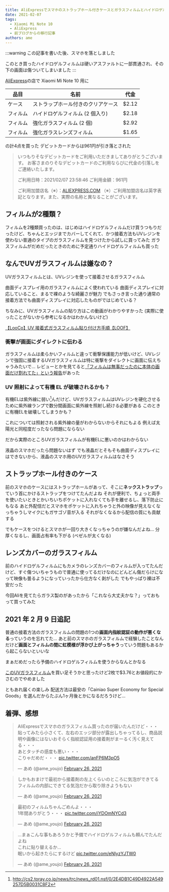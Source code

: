 ```yaml
---
title: AliExpressでスマホのストラップホール付きケースとガラスフィルムとハイドロゲルフィルムとレンズフィルムを買った
date: 2021-02-07
tags:
  - Xiaomi Mi Note 10
  - AliExpress
  - 前ブログからの移行記事
authors: ame
---
```

:::warning
この記事を書いた後、スマホを落としました

このとき買ったハイドロゲルフィルムは硬いアスファルトに一部貫通され、その下の画面は傷ついてしまいました
:::

[AliExpress](https://ja.aliexpress.com/)の店で Xiaomi Mi Note 10 用に

| 品目     | 名前                               | 代金  |
| -------- | ---------------------------------- | ----- |
| ケース   | ストラップホール付きのクリアケース | $2.12 |
| フィルム | ハイドロゲルフィルム (2 個入り)    | $2.18 |
| フィルム | 強化ガラスフィルム (2 個)          | $2.92 |
| フィルム | 強化ガラスレンズフィルム           | $1.65 |

の計4点を買った<!-- truncate -->
デビットカードからは961円が引き落とされた

> いつもりそなデビットカードをご利用いただきましてありがとうございます。
> お客さまのりそなデビットカードのご利用ならびに代金の引落しをご連絡いたします。
>
> ご利用日時：2021/02/07 23:58:46
> ご利用金額：961円
>
> ご利用加盟店名（※）：[ALIEXPRESS.COM](http://aliexpress.com/)
> （※）ご利用加盟店名は英字表記となります。また、実際の名称と異なることがございます。

## フィルムが2種類？

フィルムを2種類買ったのは、はじめはハイドロゲルフィルムだけ買うつもりだったけど、ちゃんとエッジまでカバーしてくれて、かつ接着方法もUVレジンを使わない普通のタイプのガラスフィルムを見つけたから試しに買ってみた
ガラスフィルムがだめだったときのために予定通りハイドロゲルフィルムも買った

## なんでUVガラスフィルムは嫌なの？

UVガラスフィルムとは、UVレジンを使って接着させるガラスフィルム

曲面ディスプレイ用のガラスフィルムによく使われている
曲面ディスプレイに対応していること、まるで裸のような綺麗さが魅力
でもさっき言った通り通常の接着方法でも曲面ディスプレイに対応したものがではじめている？

ちなみに、UVガラスフィルムの貼り方はこの動画がわかりやすかった
(実際に使ったことがないから参考になるかはわかんないけど)

[【LooCo】UV 接着式ガラスフィルム貼り付け方手順【LOOF】](https://youtu.be/TXu83Hg-auI)

### 衝撃が画面にダイレクトに伝わる

ガラスフィルムは柔らかいフィルムと違って衝撃保護能力が低いけど、UVレジンで強固に接着するUVガラスフィルムは特に衝撃をダイレクトに画面に伝えちゃうみたいで…
レビューとかを見てると[「フィルムは無事だったのに本体の画面だけ割れてた」という報告](https://www.amazon.co.jp/gp/customer-reviews/RTSVFBUE1NE6A)があった

### UV 照射によって有機 EL が破壊されるかも？

有機ELは紫外線に弱い[^1]んだけど、UVガラスフィルムはUVレジンを硬化させるために紫外線ランプで数分間画面に紫外線を照射し続ける必要がある
このときに有機ELを破壊してしまうかも？

これについては照射される紫外線の量がわからないからそれにもよる
例えば太陽光と同程度だったなら問題にならない

だから実際のところUVガラスフィルムが有機ELに悪いのかはわからない

液晶のスマホだったら問題ないはず
でも液晶だとそもそも曲面ディスプレイにはできないから、液晶のスマホ用のUVガラスフィルムはなさそう

## ストラップホール付きのケース

前のスマホのケースにはストラップホールがあって、そこに**ネックストラップ**っていう首にかけるストラップをつけてたんだよね
それが便利で、ちょっと両手を使いたいときとかいちいちポケットに入れなくても手を離せるし、落下防止にもなる
あと外配信だとスマホをポケットに入れちゃうと外の映像が見えなくなっちゃうしマイクにもガサゴゾ音が入る
それがなくなるから配信の質にも貢献する

でもケースをつけるとスマホが一回り大きくなっちゃうのが嫌なんだよね…
分厚くなるし、画面占有率も下がる (ベゼルが太くなる)

## レンズカバーのガラスフィルム

前のハイドロゲルフィルムにもカメラのレンズカバーのフィルムが入ってたんだけど、すぐ傷ついちゃうもので普通に使ってるだけなのにどんどん傷だらけになって映像も曇るようになっていったから仕方なく剥がした
でもやっぱり裸は不安だった

今回Aliを見てたらガラス製のがあったから「これなら大丈夫かな？」っておもって買ってみた

## 2021 年 2 月 9 日追記

普通の接着方法のガラスフィルムの問題の1つの**画面内指紋認証の動作が悪くなる**っていうのを忘れてた…
あと前のスマホのガラスフィルムで経験したことなんだけど**画面とフィルムの間に虹模様が浮かび上がっちゃう**っていう問題もあるから起こらないといいな

まぁだめだったら予備のハイドロゲルフィルムを使うからなんとかなる

[このUVガラスフィルム](https://ja.aliexpress.com/item/1005001334849730.html)を買い足そうかと思ったけど2枚で$3.76とお値段的にかさむのでやめました

ともあれ届くの楽しみ
配送方法は最安の「Cainiao Super Economy for Special Goods」を選んだからたぶん1ヶ月後とかになるだろうけど…

## 着弾、感想

<blockquote class="twitter-tweet" data-media-max-width="560"><p lang="ja" dir="ltr">AliExpressでスマホのガラスフィルム買ったのが届いたんだけど・・・<br>貼ってみたら小さくて、左右のエッジ部分が露出しちゃってるし、商品説明や画像にはないおそらく指紋認証用の接着剤がまーるく汚く見えてる・・・<br>あとタッチの感度も悪い・・・<br>こりゃだめだ・・・ <a href="https://t.co/anFP6M3pO5">pic.twitter.com/anFP6M3pO5</a></p>— あめ (@ame_youjo) <a href="https://twitter.com/ame_youjo/status/1365334311172411395?ref_src=twsrc%5Etfw">February 26, 2021</a></blockquote> <script async src="https://platform.twitter.com/widgets.js" charset="utf-8"></script>

<blockquote class="twitter-tweet" data-media-max-width="560"><p lang="ja" dir="ltr">しかもおまけで最初から接着剤の左上くらいのところに気泡ができてる<br>フィルムの内部にできてる気泡だから取り除きようもない</p>&mdash; あめ (@ame_youjo) <a href="https://twitter.com/ame_youjo/status/1365334717235490818?ref_src=twsrc%5Etfw">February 26, 2021</a></blockquote> <script async src="https://platform.twitter.com/widgets.js" charset="utf-8"></script>

<blockquote class="twitter-tweet" data-media-max-width="560"><p lang="ja" dir="ltr">最初のフィルムちゃんごめんよ・・・<br>1年間ありがとう・・・ <a href="https://t.co/iYDOmNYCd3">pic.twitter.com/iYDOmNYCd3</a></p>&mdash; あめ (@ame_youjo) <a href="https://twitter.com/ame_youjo/status/1365335780965580801?ref_src=twsrc%5Etfw">February 26, 2021</a></blockquote> <script async src="https://platform.twitter.com/widgets.js" charset="utf-8"></script>

<blockquote class="twitter-tweet" data-media-max-width="560"><p lang="ja" dir="ltr">…まぁこんな事もあろうかと予備でハイドロゲルフィルムも頼んでたんだよね<br>これに貼り替えるか…<br>眠いから起きたらにするけど <a href="https://t.co/eNIyzYJTW0">pic.twitter.com/eNIyzYJTW0</a></p>&mdash; あめ (@ame_youjo) <a href="https://twitter.com/ame_youjo/status/1365338182867296256?ref_src=twsrc%5Etfw">February 26, 2021</a></blockquote> <script async src="https://platform.twitter.com/widgets.js" charset="utf-8"></script>

[^1]: http://cs2.toray.co.jp/news/trc/news_rd01.nsf/0/2E4DB1C49D4922A549257D5B0031C8F2
